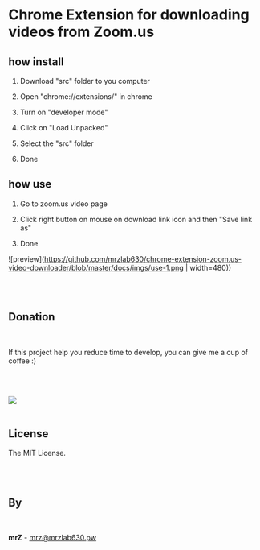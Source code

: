 # Chrome Extension for downloading videos from Zoom.us

## how install

1. Download "src" folder to you computer

2. Open "chrome://extensions/" in chrome

3. Turn on "developer mode"

4. Click on "Load Unpacked"

5. Select the "src" folder 

6. Done



## how use 

1. Go to zoom.us video page

2. Click right button on mouse on download link icon and then "Save link as"

3. Done


![preview](https://github.com/mrzlab630/chrome-extension-zoom.us-video-downloader/blob/master/docs/imgs/use-1.png | width=480))





<br>
<br>


## Donation

<br>

If this project help you reduce time to develop, you can give me a cup of coffee :)

<br>
<br>

[![](https://www.paypalobjects.com/en_US/i/btn/btn_donateCC_LG.gif)](https://www.paypal.com/cgi-bin/webscr?cmd=_s-xclick&hosted_button_id=3FYLY9YVBTSEL)
<br>
<br>

## License

The MIT License.

<br>
<br>

## By

<br>

**mrZ** - mrz@mrzlab630.pw